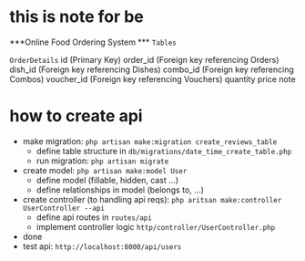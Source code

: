 # this is note for be
<!-- db object -->
***Online Food Ordering System ***
`Tables`
<!-- `Users`
    id (Primary Key)
    name
    phone_number
    email
    password
    address
    role -->

<!-- `Restaurants` 
    id (Primary Key)
    name
    address
    phone_number
    description
    image_url
    open_time
    close_time
    rating -->

<!-- `Categories`
    id (Primary Key)
    name -->

<!-- `Dishes`
    id (Primary Key)
    restaurant_id (Foreign key referencing Restaurants)
    name
    category_id (Foreign key referencing Categories)
    description
    price
    image_url
    status -->

<!-- `Combos`
    id (Primary Key)
    restaurant_id (Foreign key referencing Restaurants)
    name
    description
    price
    status
    image_url -->

<!-- `ComboDetails`
    id (Primary Key)
    combo_id (Foreign key referencing Combos)
    dish_id (Foreign key referencing Dishes)
    quantity -->

<!-- `Carts`
    id (Primary Key)
    user_id (Foreign key referencing Users)
    created_at -->



<!-- `CartDetails`
    id (Primary Key)
    cart_id (Foreign key referencing Carts)
    dish_id (Foreign key referencing Dishes)
    combo_id (Foreign key referencing Combos)
    quantity
    price -->



<!-- `Orders`
    id (Primary Key)
    user_id (Foreign key referencing Users)
    restaurant_id (Foreign key referencing Restaurants)
    total_amount
    payment_method
    status (e.g., pending, in_progress, delivered, canceled)
    created_at
    destination
  -->


`OrderDetails`
    id (Primary Key)
    order_id (Foreign key referencing Orders)
    dish_id (Foreign key referencing Dishes)
    combo_id (Foreign key referencing Combos)
    voucher_id (Foreign key referencing Vouchers)
    quantity
    price
    note

<!-- `Reviews`
    id (Primary Key)
    user_id (Foreign key referencing Users)
    dishes_id (Foreign key referencing Dishes)
    combos_id (Foreign key referencing Combos)
    rating
    comment
    created_at -->
  
<!-- - `Vouchers`
  - id (Primary Key)
  - code
  - discount
  - expiry_date
  - conditions
  - quantity
   -->

# how to create api
- make migration: `php artisan make:migration create_reviews_table`
  - define table structure in `db/migrations/date_time_create_table.php`
  - run migration: `php artisan migrate`
- create model: `php artisan make:model User`
  - define model (fillable, hidden, cast ...)
  - define relationships in model (belongs to, ...)
- create controller (to handling api reqs): `php aritsan make:controller UserController --api`
  - define api routes in `routes/api`
  - implement controller logic `http/controller/UserController.php`
- done 
- test api: `http://localhost:8000/api/users`